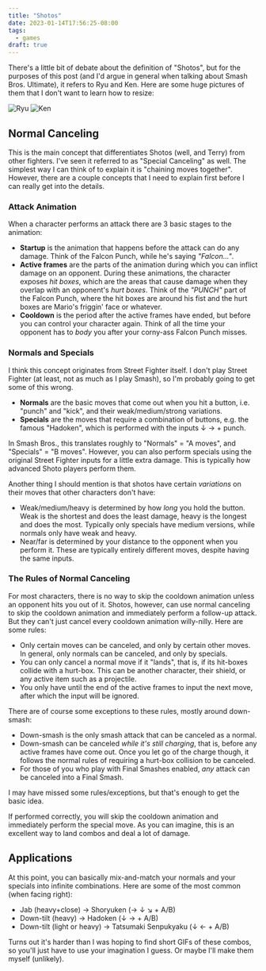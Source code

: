 ```yaml
---
title: "Shotos"
date: 2023-01-14T17:56:25-08:00
tags:
  - games
draft: true
---
```


There's a little bit of debate about the definition of "Shotos", but for the purposes of this post (and I'd argue in general when talking about Smash Bros. Ultimate), it refers to Ryu and Ken. Here are some huge pictures of them that I don't want to learn how to resize:

![Ryu](https://ssb.wiki.gallery/images/thumb/6/61/Ryu_SSBU.png/500px-Ryu_SSBU.png)
![Ken](https://ssb.wiki.gallery/images/thumb/f/f6/Ken_SSBU.png/500px-Ken_SSBU.png)

## Normal Canceling

This is the main concept that differentiates Shotos (well, and Terry) from other fighters. I've seen it referred to as "Special Canceling" as well. The simplest way I can think of to explain it is "chaining moves together". However, there are a couple concepts that I need to explain first before I can really get into the details.

### Attack Animation

When a character performs an attack there are 3 basic stages to the animation:

- **Startup** is the animation that happens before the attack can do any damage. Think of the Falcon Punch, while he's saying _"Falcon..."_.
- **Active frames** are the parts of the animation during which you can inflict damage on an opponent. During these animations, the character exposes _hit boxes_, which are the areas that cause damage when they overlap with an opponent's _hurt boxes_. Think of the _"PUNCH"_ part of the Falcon Punch, where the hit boxes are around his fist and the hurt boxes are Mario's friggin' face or whatever.
- **Cooldown** is the period after the active frames have ended, but before you can control your character again. Think of all the time your opponent has to _body_ you after your corny-ass Falcon Punch misses.

### Normals and Specials

I think this concept originates from Street Fighter itself. I don't play Street Fighter (at least, not as much as I play Smash), so I'm probably going to get some of this wrong.

- **Normals** are the basic moves that come out when you hit a button, i.e. "punch" and "kick", and their weak/medium/strong variations.
- **Specials** are the moves that require a combination of buttons, e.g. the famous "Hadoken", which is performed with the inputs ↓ → + punch.

In Smash Bros., this translates roughly to "Normals" = "A moves", and "Specials" = "B moves". However, you can also perform specials using the original Street Fighter inputs for a little extra damage. This is typically how advanced Shoto players perform them.

Another thing I should mention is that shotos have certain _variations_ on their moves that other characters don't have:

- Weak/medium/heavy is determined by how _long_ you hold the button. Weak is the shortest and does the least damage, heavy is the longest and does the most. Typically only specials have medium versions, while normals only have weak and heavy.
- Near/far is determined by your distance to the opponent when you perform it. These are typically entirely different moves, despite having the same inputs.

### The Rules of Normal Canceling

For most characters, there is no way to skip the cooldown animation unless an opponent hits you out of it. Shotos, however, can use normal canceling to skip the cooldown animation and immediately perform a follow-up attack. But they can't just cancel every cooldown animation willy-nilly. Here are some rules:

- Only certain moves can be canceled, and only by certain other moves. In general, only normals can be canceled, and only by specials.
- You can only cancel a normal move if it "lands", that is, if its hit-boxes collide with a hurt-box. This can be another character, their shield, or any active item such as a projectile.
- You only have until the end of the active frames to input the next move, after which the input will be ignored.

There are of course some exceptions to these rules, mostly around down-smash:

- Down-smash is the only smash attack that can be canceled as a normal.
- Down-smash can be canceled _while it's still charging_, that is, before any active frames have come out. Once you let go of the charge though, it follows the normal rules of requiring a hurt-box collision to be canceled.
- For those of you who play with Final Smashes enabled, _any_ attack can be canceled into a Final Smash.

I may have missed some rules/exceptions, but that's enough to get the basic idea.

If performed correctly, you will skip the cooldown animation and immediately perform the special move. As you can imagine, this is an excellent way to land combos and deal a lot of damage.

## Applications

At this point, you can basically mix-and-match your normals and your specials into infinite combinations. Here are some of the most common (when facing right):

- Jab (heavy+close) -> Shoryuken (→ ↓ ↘ + A/B)
- Down-tilt (heavy) -> Hadoken (↓ → + A/B)
- Down-tilt (light or heavy) -> Tatsumaki Senpukyaku (↓ ← + A/B)

Turns out it's harder than I was hoping to find short GIFs of these combos, so you'll just have to use your imagination I guess. Or maybe I'll make them myself (unlikely).

